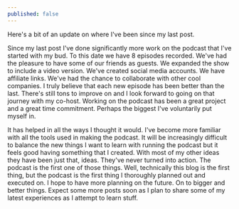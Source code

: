 ```yaml
---
published: false
---
```


Here's a bit of an update on where I've been since my last post.

Since my last post I've done significantly more work on the podcast that I've started with my bud. To this date we have 8 episodes recorded. We've had the pleasure to have some of our friends as guests. We expanded the show to include a video version. We've created social media accounts. We have affiliate links. We've had the chance to collaborate with other cool companies. I truly believe that each new episode has been better than the last. There's still tons to improve on and I look forward to going on that journey with my co-host. Working on the podcast has been a great project and a great time commitment. Perhaps the biggest I've voluntarily put myself in. 

It has helped in all the ways I thought it would. I've become more familiar with all the tools used in making the podcast. It will be increasingly difficult to balance the new things I want to learn with running the podcast but it feels good having something that I created. With most of my other ideas they have been just that, ideas. They've never turned into action. The podcast is the first one of those things. Well, technically this blog is the first thing, but the podcast is the first thing I thoroughly planned out and executed on. I hope to have more planning on the  future. On to bigger and better things. Expect some more posts soon as I plan to share some of my latest experiences as I attempt to learn stuff.

